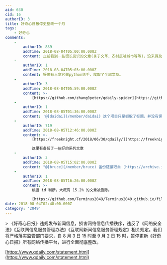 ```yaml
---
aid: 630
cid: 16
authorID: 3
title: 好奇心日报停更整改一个月
tags:
    - 好奇心
comments:
    -
        authorID: 839
        addTime: 2018-08-04T05:00:00.000Z
        content: 之前看到一些很长见识的文章(关于文革、农村反哺城市等等)，没来得及备份，不知道还能不能找到。
    -
        authorID: 1
        addTime: 2018-08-04T05:03:00.000Z
        content: 好像有人拿它做python练手，爬取了全部文章。
    -
        authorID: 3
        addTime: 2018-08-04T05:59:00.000Z
        content: >-
            [https://github.com/zhang0peter/qdaily-spider](https://github.com/zhang0peter/qdaily-spider)
    -
        authorID: 1
        addTime: 2018-08-05T01:36:00.000Z
        content: '@[daidai](/member/daidai) 这个项目只是抓取了标题，并没有保存全文。'
    -
        authorID: 719
        addTime: 2018-08-05T12:46:00.000Z
        content: >-
            [https://freeknight.cf/2018/06/30/qdaily/](https://freeknight.cf/2018/06/30/qdaily/)  

            这里有备份了一些好的系列文章
    -
        authorID: 3
        addTime: 2018-08-05T15:02:00.000Z
        content: "@[bruce](/member/bruce) 备份链接取自 [https://archive.is](https://archive.is) 哈哈\U0001F604"
    -
        authorID: 1
        addTime: 2018-08-05T16:26:00.000Z
        content: >-
            根据 id 判断，大概有 15.2% 的文章被删除。  

            [https://github.com/Terminus2049/Terminus2049.github.io/files/2260476/qdaily.xlsx](https://github.com/Terminus2049/Terminus2049.github.io/files/2260476/qdaily.xlsx)
date: 2018-08-04T02:48:00.000Z
category: '2049'
---
```


\> 《好奇心日报》违规发布新闻信息，损害网络信息传播秩序，违反了《网络安全法》《互联网信息服务管理办法》《互联网新闻信息服务管理规定》相关规定。我们将严格落实监管部门要求，自 8 月 3 日 15 时至 9 月 2 日 15 时，暂停更新《好奇心日报》所有网络传播平台，进行全面彻底整改。

[https://www.qdaily.com/statement.html](https://www.qdaily.com/statement.html)
